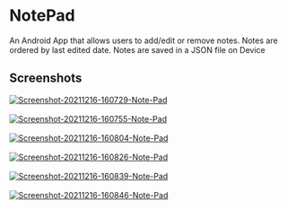 # NotePad
An Android App that allows users to add/edit or remove notes. 
Notes are ordered by last edited date.
Notes are saved in a JSON file on Device

## Screenshots

<a href="https://postimg.cc/wyd4vQg5" target="_blank"><img src="https://i.postimg.cc/wyd4vQg5/Screenshot-20211216-160729-Note-Pad.jpg" alt="Screenshot-20211216-160729-Note-Pad"/></a><br/><br/>
<a href="https://postimg.cc/T5dkj2yp" target="_blank"><img src="https://i.postimg.cc/T5dkj2yp/Screenshot-20211216-160755-Note-Pad.jpg" alt="Screenshot-20211216-160755-Note-Pad"/></a><br/><br/>
<a href="https://postimg.cc/gXqS6L2C" target="_blank"><img src="https://i.postimg.cc/gXqS6L2C/Screenshot-20211216-160804-Note-Pad.jpg" alt="Screenshot-20211216-160804-Note-Pad"/></a><br/><br/>
<a href="https://postimg.cc/qg4ZHwm4" target="_blank"><img src="https://i.postimg.cc/qg4ZHwm4/Screenshot-20211216-160826-Note-Pad.jpg" alt="Screenshot-20211216-160826-Note-Pad"/></a><br/><br/>
<a href="https://postimg.cc/ppdGpTbS" target="_blank"><img src="https://i.postimg.cc/ppdGpTbS/Screenshot-20211216-160839-Note-Pad.jpg" alt="Screenshot-20211216-160839-Note-Pad"/></a><br/><br/>
<a href="https://postimg.cc/0rnXkS3m" target="_blank"><img src="https://i.postimg.cc/0rnXkS3m/Screenshot-20211216-160846-Note-Pad.jpg" alt="Screenshot-20211216-160846-Note-Pad"/></a><br/><br/>
